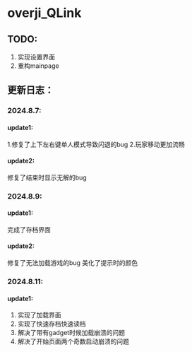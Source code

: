 # overji_QLink
## TODO:
1. 实现设置界面
2. 重构mainpage

## 更新日志：
### 2024.8.7:
#### update1:
1.修复了上下左右键单人模式导致闪退的bug
2.玩家移动更加流畅

#### update2:
修复了结束时显示无解的bug

### 2024.8.9:
#### update1:
完成了存档界面

#### update2:
修复了无法加载游戏的bug
美化了提示时的颜色

### 2024.8.11:
#### update1:
1. 实现了加载界面
2. 实现了快速存档快速读档
3. 解决了带有gadget时候加载崩溃的问题
4. 解决了开始页面两个奇数启动崩溃的问题
